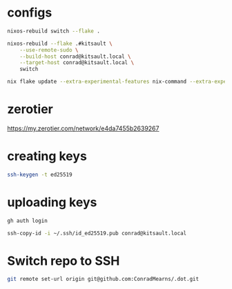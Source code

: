 # configs

```bash
nixos-rebuild switch --flake .
```

```bash
nixos-rebuild --flake .#kitsault \
    --use-remote-sudo \
    --build-host conrad@kitsault.local \
    --target-host conrad@kitsault.local \
    switch
```

```bash
nix flake update --extra-experimental-features nix-command --extra-experimental-features flakes
```

# zerotier

https://my.zerotier.com/network/e4da7455b2639267

# creating keys

```bash
ssh-keygen -t ed25519
```

# uploading keys

```bash
gh auth login
```

```bash
ssh-copy-id -i ~/.ssh/id_ed25519.pub conrad@kitsault.local
```


# Switch repo to SSH

```bash
git remote set-url origin git@github.com:ConradMearns/.dot.git
```